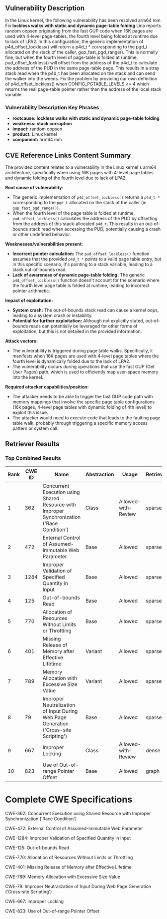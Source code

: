 ## Vulnerability Description
In the Linux kernel, the following vulnerability has been resolved arm64 mm Fix **lockless walks with static and dynamic page-table folding** Lina reports random oopsen originating from the fast GUP code when 16K pages are used with 4-level page-tables, the fourth level being folded at runtime due to lack of LPA2. In this configuration, the generic implementation of p4d_offset_lockless() will return a p4d_t * corresponding to the pgd_t allocated on the stack of the caller, gup_fast_pgd_range(). This is normally fine, but when the fourth level of page-table is folded at runtime, pud_offset_lockless() will offset from the address of the p4d_t to calculate the address of the PUD in the same page-table page. This results in a stray stack read when the p4d_t has been allocated on the stack and can send the walker into the weeds. Fix the problem by providing our own definition of p4d_offset_lockless() when CONFIG_PGTABLE_LEVELS <= 4 which returns the real page-table pointer rather than the address of the local stack variable.

### Vulnerability Description Key Phrases
- **rootcause:** **lockless walks with static and dynamic page-table folding**
- **weakness:** **stack corruption**
- **impact:** random oopsen
- **product:** Linux kernel
- **component:** arm64 mm

## CVE Reference Links Content Summary
The provided content relates to a vulnerability in the Linux kernel's arm64 architecture, specifically when using 16K pages with 4-level page tables and dynamic folding of the fourth level due to lack of LPA2.

**Root cause of vulnerability:**
- The generic implementation of `p4d_offset_lockless()` returns a `p4d_t *` corresponding to the `pgd_t` allocated on the stack of the caller (in `gup_fast_pgd_range()`).
- When the fourth level of the page table is folded at runtime, `pud_offset_lockless()` calculates the address of the PUD by offsetting from the address of this stack-allocated `p4d_t`. This results in an out-of-bounds stack read when accessing the PUD, potentially causing a crash or other undefined behavior.

**Weaknesses/vulnerabilities present:**
- **Incorrect pointer calculation:** The `pud_offset_lockless()` function assumes that the provided `p4d_t *` points to a valid page table entry, but in this specific scenario, it's pointing to a stack variable, leading to a stack out-of-bounds read.
- **Lack of awareness of dynamic page-table folding:** The generic `p4d_offset_lockless()` function doesn't account for the scenario where the fourth level page table is folded at runtime, leading to incorrect pointer arithmetic.

**Impact of exploitation:**
- **System crash:** The out-of-bounds stack read can cause a kernel oops, leading to a system crash or instability.
- **Potential for further exploitation:** Although not explicitly stated, out-of-bounds reads can potentially be leveraged for other forms of exploitation, but this is not detailed in the provided information.

**Attack vectors:**
- The vulnerability is triggered during page table walks. Specifically, it manifests when 16K pages are used with 4-level page tables where the fourth level is dynamically folded due to the lack of LPA2.
- The vulnerability occurs during operations that use the fast GUP (Get User Pages) path, which is used to efficiently map user-space memory into the kernel.

**Required attacker capabilities/position:**
- The attacker needs to be able to trigger the fast GUP code path with memory mappings that involve the specific page table configurations (16k pages, 4-level page tables with dynamic folding of 4th level) to exploit this issue.
- The attacker would need to execute code that leads to the faulting page table walk, probably through triggering a specific memory access pattern or system call.

## Retriever Results

### Top Combined Results

| Rank | CWE ID | Name | Abstraction | Usage  | Retrievers | Individual Scores |
|------|--------|------|-------------|-------|------------|-------------------|
| 1 | 362 | Concurrent Execution using Shared Resource with Improper Synchronization ('Race Condition') | Class | Allowed-with-Review | sparse | 0.890 |
| 2 | 472 | External Control of Assumed-Immutable Web Parameter | Base | Allowed | sparse | 0.853 |
| 3 | 1284 | Improper Validation of Specified Quantity in Input | Base | Allowed | sparse | 0.846 |
| 4 | 125 | Out-of-bounds Read | Base | Allowed | sparse | 0.843 |
| 5 | 770 | Allocation of Resources Without Limits or Throttling | Base | Allowed | sparse | 0.841 |
| 6 | 401 | Missing Release of Memory after Effective Lifetime | Variant | Allowed | sparse | 0.841 |
| 7 | 789 | Memory Allocation with Excessive Size Value | Variant | Allowed | sparse | 0.837 |
| 8 | 79 | Improper Neutralization of Input During Web Page Generation ('Cross-site Scripting') | Base | Allowed | sparse | 0.832 |
| 9 | 667 | Improper Locking | Class | Allowed-with-Review | dense | 0.537 |
| 10 | 823 | Use of Out-of-range Pointer Offset | Base | Allowed | graph | 0.003 |



# Complete CWE Specifications

CWE-362: Concurrent Execution using Shared Resource with Improper Synchronization ('Race Condition')

CWE-472: External Control of Assumed-Immutable Web Parameter

CWE-1284: Improper Validation of Specified Quantity in Input

CWE-125: Out-of-bounds Read

CWE-770: Allocation of Resources Without Limits or Throttling

CWE-401: Missing Release of Memory after Effective Lifetime

CWE-789: Memory Allocation with Excessive Size Value

CWE-79: Improper Neutralization of Input During Web Page Generation ('Cross-site Scripting')

CWE-667: Improper Locking

CWE-823: Use of Out-of-range Pointer Offset
